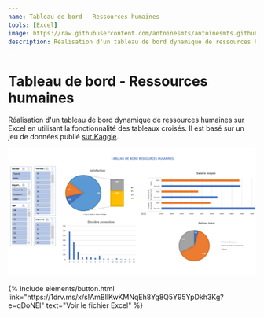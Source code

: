 ```yaml
---
name: Tableau de bord - Ressources humaines
tools: [Excel]
image: https://raw.githubusercontent.com/antoinesmts/antoinesmts.github.io/main/_projects/Images/Tableau%20de%20bord%20RH%20-%20Data%20IBM.png
description: Réalisation d'un tableau de bord dynamique de ressources humaines sur Excel en utilisant la fonctionnalité des tableaux croisés.
---
```


# Tableau de bord - Ressources humaines

Réalisation d'un tableau de bord dynamique de ressources humaines sur Excel en utilisant la fonctionnalité des tableaux croisés.
Il est basé sur un jeu de données publié [sur Kaggle](https://www.kaggle.com/pavansubhasht/ibm-hr-analytics-attrition-dataset).

![preview](https://raw.githubusercontent.com/antoinesmts/antoinesmts.github.io/main/_projects/Images/Tableau%20de%20bord%20RH%20-%20Data%20IBM.png)

<meta name="image" property="og:image" content="https://raw.githubusercontent.com/antoinesmts/antoinesmts.github.io/main/_projects/Images/Tableau%20de%20bord%20RH%20-%20Data%20IBM.png">

<p class="text-center">
{% include elements/button.html link="https://1drv.ms/x/s!AmBIlKwKMNqEh8Yg8Q5Y95YpDkh3Kg?e=qDoNEl" text="Voir le fichier Excel" %}
</p>
